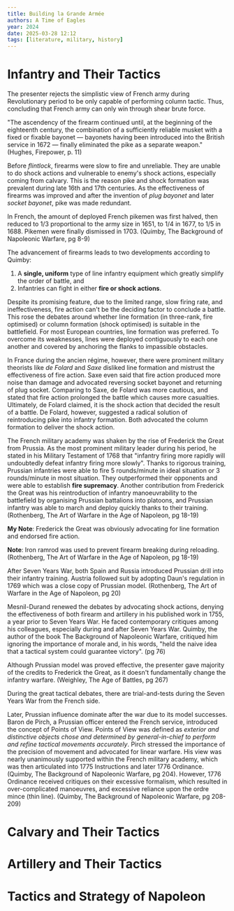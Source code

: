 ```yaml
---
title: Building la Grande Armée
authors: A Time of Eagles
year: 2024
date: 2025-03-28 12:12
tags: [literature, military, history]
---
```


# Infantry and Their Tactics

The presenter rejects the simplistic view of French army during Revolutionary
period to be only capable of performing column tactic. Thus, concluding that
French army can only win through shear brute force.

"The ascendency of the firearm continued until, at the beginning of the
eighteenth century, the combination of a sufficiently reliable musket with a
fixed or fixable bayonet — bayonets having been introduced into the British
service in 1672 — finally eliminated the pike as a separate weapon." (Hughes,
Firepower, p. 11)

Before *flintlock*, firearms were slow to fire and unreliable. They are unable
to do shock actions and vulnerable to enemy's shock actions, especially coming
from calvary. This is the reason pike and shock formation was prevalent during
late 16th and 17th centuries. As the effectiveness of firearms was improved and
after the invention of *plug bayonet* and later *socket bayonet*, pike was made
redundant.

In French, the amount of deployed French pikemen was first halved, then reduced
to 1/3 proportional to the army size in 1651, to 1/4 in 1677, to 1/5 in 1688.
Pikemen were finally dismissed in 1703. (Quimby, The Background of Napoleonic
Warfare, pg 8-9)

The advancement of firearms leads to two developments according to Quimby:
1. A **single, uniform** type of line infantry equipment which greatly simplify
   the order of battle, and
2. Infantries can fight in either **fire or shock actions**.

Despite its promising feature, due to the limited range, slow firing rate, and
ineffectiveness, fire action can't be the deciding factor to conclude a battle.
This rose the debates around whether line formation (in three-rank, fire
optimised) or column formation (shock optimised) is suitable in the battlefield.
For most European countries, line formation was preferred. To overcome its
weaknesses, lines were deployed contiguously to each one another and covered by
anchoring the flanks to impassible obstacles.

In France during the ancien régime, however, there were prominent military
theorists like *de Folard* and *Saxe* disliked line formation and mistrust the
effectiveness of fire action. Saxe even said that fire action produced more
noise than damage and advocated reversing socket bayonet and returning of plug
socket. Comparing to Saxe, de Folard was more cautious, and stated that fire
action prolonged the battle which causes more casualties. Ultimately, de Folard
claimed, it is the shock action that decided the result of a battle. De Folard,
however, suggested a radical solution of reintroducing pike into infantry
formation. Both advocated the column formation to deliver the shock action.

The French military academy was shaken by the rise of Frederick the Great from
Prussia. As the most prominent military leader during his period, he stated in
his Military Testament of 1768 that "infantry firing more rapidly will
undoubtedly defeat infantry firing more slowly". Thanks to rigorous training,
Prussian infantries were able to fire 5 rounds/minute in ideal situation or 3
rounds/minute in most situation. They outperformed their opponents and were able
to establish **fire supremacy**. Another contribution from Frederick the Great
was his reintroduction of infantry manoeuvrability to the battlefield by
organising Prussian battalions into platoons, and Prussian infantry was able to
march and deploy quickly thanks to their training. (Rothenberg, The Art of
Warfare in the Age of Napoleon, pg 18-19)

**My Note**: Frederick the Great was obviously advocating for line formation and
endorsed fire action.

**Note**: Iron ramrod was used to prevent firearm breaking during reloading.
(Rothenberg, The Art of Warfare in the Age of Napoleon, pg 18-19)

After Seven Years War, both Spain and Russia introduced Prussian drill into
their infantry training. Austria followed suit by adopting Daun's regulation in
1769 which was a close copy of Prussian model. (Rothenberg, The Art of Warfare
in the Age of Napoleon, pg 20)

Mesnil-Durand renewed the debates by advocating shock actions, denying the
effectiveness of both firearm and artillery in his published work in 1755, a
year prior to Seven Years War. He faced contemporary critiques among his
colleagues, especially during and after Seven Years War. Quimby, the author of
the book The Background of Napoleonic Warfare, critiqued him ignoring the
importance of morale and, in his words, "held the naive idea that a tactical
system could guarantee victory". (pg 76)

Although Prussian model was proved effective, the presenter gave majority of the
credits to Frederick the Great, as it doesn't fundamentally change the infantry
warfare. (Weighley, The Age of Battles, pg 267)

During the great tactical debates, there are trial-and-tests during the Seven
Years War from the French side.

Later, Prussian influence dominate after the war due to its model successes.
Baron de Pirch, a Prussian officer entered the French service, introduced the
concept of Points of View. Points of View was defined as *exterior and
distinctive objects chose and determined by general-in-chief to perform and
refine tactical movements accurately*. Pirch stressed the importance of the
precision of movement and advocated for linear warfare. His view was nearly
unanimously supported within the French military academy, which was then
articulated into 1775 Instructions and later 1776 Ordinance. (Quimby, The
Background of Napoleonic Warfare, pg 204). However, 1776 Ordinance received
critiques on their excessive formalism, which resulted in over-complicated
manoeuvres, and excessive reliance upon the ordre mince (thin line). (Quimby,
The Background of Napoleonic Warfare, pg 208-209)

# Calvary and Their Tactics

# Artillery and Their Tactics

# Tactics and Strategy of Napoleon
